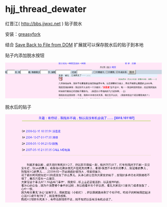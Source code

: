 hjj_thread_dewater
===================

红晋江( http://bbs.jjwxc.net ) 贴子脱水
 
安装：[greasyfork](https://greasyfork.org/en/scripts/4073-hjj-thread-dewater)

结合 [Save Back to File from DOM](https://addons.mozilla.org/zh-CN/firefox/addon/save-back-to-file-from-dom/?src=api) 扩展就可以保存脱水后的贴子到本地

贴子内添加脱水按钮

![form](dewater_form.png)

脱水后的贴子

![thread](dewater_thread.png)
